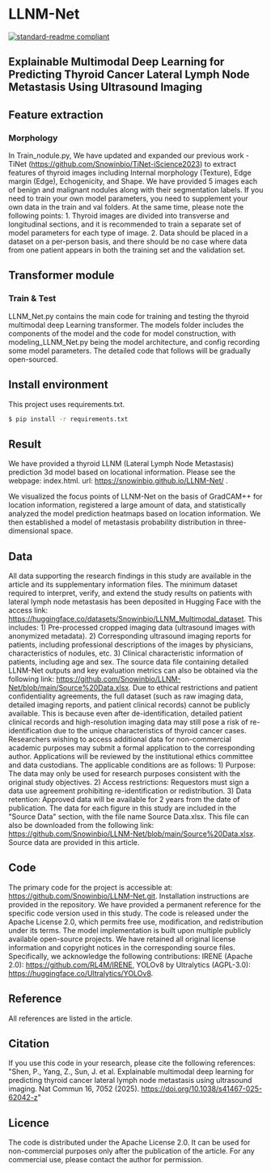 # LLNM-Net
[![standard-readme compliant](https://img.shields.io/badge/readme%20style-standard-brightgreen.svg?style=flat-square)](https://github.com/RichardLitt/standard-readme)
## Explainable Multimodal Deep Learning for Predicting Thyroid Cancer Lateral Lymph Node Metastasis Using Ultrasound Imaging

## Feature extraction
### Morphology
In Train_nodule.py, We have updated and expanded our previous work - TiNet (https://github.com/Snowinbio/TiNet-iScience2023) to extract features of thyroid images including Internal morphology (Texture), Edge margin (Edge), Echogenicity, and Shape. We have provided 5 images each of benign and malignant nodules along with their segmentation labels. If you need to train your own model parameters, you need to supplement your own data in the train and val folders. At the same time, please note the following points: 1. Thyroid images are divided into transverse and longitudinal sections, and it is recommended to train a separate set of model parameters for each type of image. 2. Data should be placed in a dataset on a per-person basis, and there should be no case where data from one patient appears in both the training set and the validation set.

## Transformer module
### Train & Test 
LLNM_Net.py contains the main code for training and testing the thyroid multimodal deep Learning transformer. The models folder includes the components of the model and the code for model construction, with modeling_LLNM_Net.py being the model architecture, and config recording some model parameters. The detailed code that follows will be gradually open-sourced. 

## Install environment

This project uses requirements.txt.

```sh
$ pip install -r requirements.txt
```
## Result
We have provided a thyroid LLNM (Lateral Lymph Node Metastasis) prediction 3d model based on locational information. Please see the webpage: index.html. url: https://snowinbio.github.io/LLNM-Net/ .

We visualized the focus points of LLNM-Net on the basis of GradCAM++ for location information, registered a large amount of data, and statistically analyzed the model prediction heatmaps based on location information. We then established a model of metastasis probability distribution in three-dimensional space.

## Data
All data supporting the research findings in this study are available in the article and its supplementary information files. The minimum dataset required to interpret, verify, and extend the study results on patients with lateral lymph node metastasis has been deposited in Hugging Face with the access link: https://huggingface.co/datasets/Snowinbio/LLNM_Multimodal_dataset. This includes: 1) Pre-processed cropped imaging data (ultrasound images with anonymized metadata). 2) Corresponding ultrasound imaging reports for patients, including professional descriptions of the images by physicians, characteristics of nodules, etc. 3) Clinical characteristic information of patients, including age and sex. The source data file containing detailed LLNM-Net outputs and key evaluation metrics can also be obtained via the following link: https://github.com/Snowinbio/LLNM-Net/blob/main/Source%20Data.xlsx. Due to ethical restrictions and patient confidentiality agreements, the full dataset (such as raw imaging data, detailed imaging reports, and patient clinical records) cannot be publicly available. This is because even after de-identification, detailed patient clinical records and high-resolution imaging data may still pose a risk of re-identification due to the unique characteristics of thyroid cancer cases. Researchers wishing to access additional data for non-commercial academic purposes may submit a formal application to the corresponding author. Applications will be reviewed by the institutional ethics committee and data custodians. The applicable conditions are as follows: 1) Purpose: The data may only be used for research purposes consistent with the original study objectives. 2) Access restrictions: Requestors must sign a data use agreement prohibiting re-identification or redistribution. 3) Data retention: Approved data will be available for 2 years from the date of publication. The data for each figure in this study are included in the "Source Data" section, with the file name Source Data.xlsx. This file can also be downloaded from the following link: https://github.com/Snowinbio/LLNM-Net/blob/main/Source%20Data.xlsx. Source data are provided in this article.

## Code
The primary code for the project is accessible at: https://github.com/Snowinbio/LLNM-Net.git. Installation instructions are provided in the repository. We have provided a permanent reference for the specific code version used in this study. The code is released under the Apache License 2.0, which permits free use, modification, and redistribution under its terms. The model implementation is built upon multiple publicly available open-source projects. We have retained all original license information and copyright notices in the corresponding source files. Specifically, we acknowledge the following contributions: IRENE (Apache 2.0): https://github.com/RL4M/IRENE, YOLOv8 by Ultralytics (AGPL-3.0): https://huggingface.co/Ultralytics/YOLOv8.

## Reference
All references are listed in the article.

## Citation
If you use this code in your research, please cite the following references: "Shen, P., Yang, Z., Sun, J. et al. Explainable multimodal deep learning for predicting thyroid cancer lateral lymph node metastasis using ultrasound imaging. Nat Commun 16, 7052 (2025). https://doi.org/10.1038/s41467-025-62042-z"

## Licence
The code is distributed under the Apache License 2.0. It can be used for non-commercial purposes only after the publication of the article. For any commercial use, please contact the author for permission.
